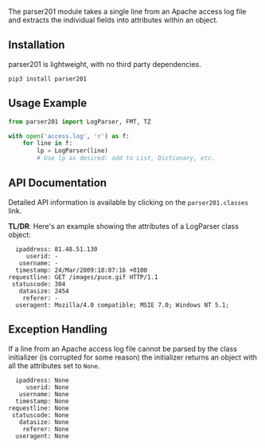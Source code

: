 The parser201 module takes a single line from an Apache access log file and extracts the individual fields into attributes within an object.

## Installation

parser201 is lightweight, with no third party dependencies.

```shell
pip3 install parser201
```

## Usage Example

```python
from parser201 import LogParser, FMT, TZ

with open('access.log', 'r') as f:
    for line in f:
        lp = LogParser(line)
        # Use lp as desired: add to List, Dictionary, etc.
```

## API Documentation

Detailed API information is available by clicking on the `parser201.classes` link.

**TL/DR**: Here's an example showing the attributes of a LogParser class object:

```shell
  ipaddress: 81.48.51.130
     userid: -
   username: -
  timestamp: 24/Mar/2009:18:07:16 +0100
requestline: GET /images/puce.gif HTTP/1.1
 statuscode: 304
   datasize: 2454
    referer: -
  useragent: Mozilla/4.0 compatible; MSIE 7.0; Windows NT 5.1;
```

## Exception Handling

If a line from an Apache access log file cannot be parsed by the class initializer (is corrupted for some reason) the initializer returns an object with all the attributes set to `None`.

```shell
  ipaddress: None
     userid: None
   username: None
  timestamp: None
requestline: None
 statuscode: None
   datasize: None
    referer: None
  useragent: None
```
